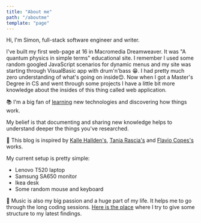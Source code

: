```yaml
---
title: "About me"
path: "/aboutme"
template: "page"
---
```


Hi, I'm Simon, full-stack software engineer and writer.

I've built my first web-page at 16 in Macromedia Dreamweaver. It was "A quantum physics in simple terms" educational site. I remember I used some random googled JavaScript scenarios for dynamic menus and my site was starting through VisualBasic app with drum'n'bass 😁. I had pretty much zero understanding of what's going on inside😊. Now when I got a Master's Degree in CS and went through some projects I have a little bit more knowledge about the insides of this thing called web application.

📚 I'm a big fan of [learning](https://www.simonbliznyuk.com/things-i-dont-know) new technologies and discovering how things work.

My belief is that documenting and sharing new knowledge helps to understand deeper the things you've researched.

🙌 This blog is inspired by [Kalle Hallden's](https://www.youtube.com/channel/UCWr0mx597DnSGLFk1WfvSkQ/channels), [Tania Rascia's](https://www.taniarascia.com/)  and [Flavio Copes's](https://flaviocopes.com/) works.

My current setup is pretty simple:

- Lenovo T520 laptop
- Samsung SA650 monitor
- Ikea desk
- Some random mouse and keyboard

🎷 Music is also my big passion and a huge part of my life. It helps me to go through the long coding sessions. [Here is the place](https://soundcloud.com/steamysunnyspace) where I try to give some structure to my latest findings.
